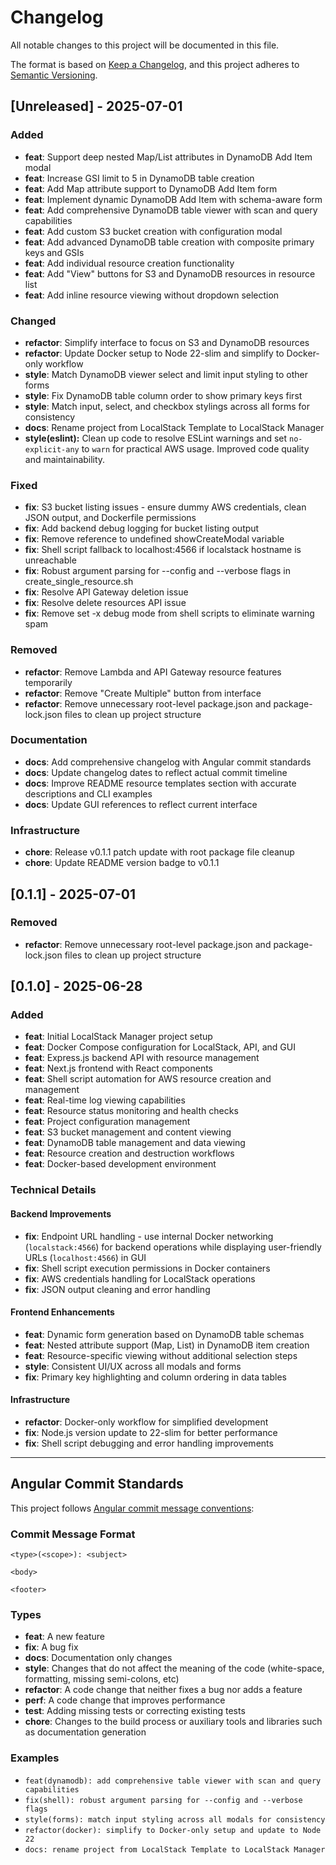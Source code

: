 # Changelog

All notable changes to this project will be documented in this file.

The format is based on [Keep a Changelog](https://keepachangelog.com/en/1.0.0/),
and this project adheres to [Semantic Versioning](https://semver.org/spec/v2.0.0.html).

## [Unreleased] - 2025-07-01

### Added

- **feat**: Support deep nested Map/List attributes in DynamoDB Add Item modal
- **feat**: Increase GSI limit to 5 in DynamoDB table creation
- **feat**: Add Map attribute support to DynamoDB Add Item form
- **feat**: Implement dynamic DynamoDB Add Item with schema-aware form
- **feat**: Add comprehensive DynamoDB table viewer with scan and query capabilities
- **feat**: Add custom S3 bucket creation with configuration modal
- **feat**: Add advanced DynamoDB table creation with composite primary keys and GSIs
- **feat**: Add individual resource creation functionality
- **feat**: Add "View" buttons for S3 and DynamoDB resources in resource list
- **feat**: Add inline resource viewing without dropdown selection

### Changed

- **refactor**: Simplify interface to focus on S3 and DynamoDB resources
- **refactor**: Update Docker setup to Node 22-slim and simplify to Docker-only workflow
- **style**: Match DynamoDB viewer select and limit input styling to other forms
- **style**: Fix DynamoDB table column order to show primary keys first
- **style**: Match input, select, and checkbox stylings across all forms for consistency
- **docs**: Rename project from LocalStack Template to LocalStack Manager
- **style(eslint):** Clean up code to resolve ESLint warnings and set `no-explicit-any` to `warn` for practical AWS usage. Improved code quality and maintainability.

### Fixed

- **fix**: S3 bucket listing issues - ensure dummy AWS credentials, clean JSON output, and Dockerfile permissions
- **fix**: Add backend debug logging for bucket listing output
- **fix**: Remove reference to undefined showCreateModal variable
- **fix**: Shell script fallback to localhost:4566 if localstack hostname is unreachable
- **fix**: Robust argument parsing for --config and --verbose flags in create_single_resource.sh
- **fix**: Resolve API Gateway deletion issue
- **fix**: Resolve delete resources API issue
- **fix**: Remove set -x debug mode from shell scripts to eliminate warning spam

### Removed

- **refactor**: Remove Lambda and API Gateway resource features temporarily
- **refactor**: Remove "Create Multiple" button from interface
- **refactor**: Remove unnecessary root-level package.json and package-lock.json files to clean up project structure

### Documentation

- **docs**: Add comprehensive changelog with Angular commit standards
- **docs**: Update changelog dates to reflect actual commit timeline
- **docs**: Improve README resource templates section with accurate descriptions and CLI examples
- **docs**: Update GUI references to reflect current interface

### Infrastructure

- **chore**: Release v0.1.1 patch update with root package file cleanup
- **chore**: Update README version badge to v0.1.1

## [0.1.1] - 2025-07-01

### Removed

- **refactor**: Remove unnecessary root-level package.json and package-lock.json files to clean up project structure

## [0.1.0] - 2025-06-28

### Added

- **feat**: Initial LocalStack Manager project setup
- **feat**: Docker Compose configuration for LocalStack, API, and GUI
- **feat**: Express.js backend API with resource management
- **feat**: Next.js frontend with React components
- **feat**: Shell script automation for AWS resource creation and management
- **feat**: Real-time log viewing capabilities
- **feat**: Resource status monitoring and health checks
- **feat**: Project configuration management
- **feat**: S3 bucket management and content viewing
- **feat**: DynamoDB table management and data viewing
- **feat**: Resource creation and destruction workflows
- **feat**: Docker-based development environment

### Technical Details

#### Backend Improvements

- **fix**: Endpoint URL handling - use internal Docker networking (`localstack:4566`) for backend operations while displaying user-friendly URLs (`localhost:4566`) in GUI
- **fix**: Shell script execution permissions in Docker containers
- **fix**: AWS credentials handling for LocalStack operations
- **fix**: JSON output cleaning and error handling

#### Frontend Enhancements

- **feat**: Dynamic form generation based on DynamoDB table schemas
- **feat**: Nested attribute support (Map, List) in DynamoDB item creation
- **feat**: Resource-specific viewing without additional selection steps
- **style**: Consistent UI/UX across all modals and forms
- **fix**: Primary key highlighting and column ordering in data tables

#### Infrastructure

- **refactor**: Docker-only workflow for simplified development
- **fix**: Node.js version update to 22-slim for better performance
- **fix**: Shell script debugging and error handling improvements

---

## Angular Commit Standards

This project follows [Angular commit message conventions](https://github.com/angular/angular/blob/main/CONTRIBUTING.md#-commit-message-format):

### Commit Message Format

```
<type>(<scope>): <subject>

<body>

<footer>
```

### Types

- **feat**: A new feature
- **fix**: A bug fix
- **docs**: Documentation only changes
- **style**: Changes that do not affect the meaning of the code (white-space, formatting, missing semi-colons, etc)
- **refactor**: A code change that neither fixes a bug nor adds a feature
- **perf**: A code change that improves performance
- **test**: Adding missing tests or correcting existing tests
- **chore**: Changes to the build process or auxiliary tools and libraries such as documentation generation

### Examples

- `feat(dynamodb): add comprehensive table viewer with scan and query capabilities`
- `fix(shell): robust argument parsing for --config and --verbose flags`
- `style(forms): match input styling across all modals for consistency`
- `refactor(docker): simplify to Docker-only setup and update to Node 22`
- `docs: rename project from LocalStack Template to LocalStack Manager`
